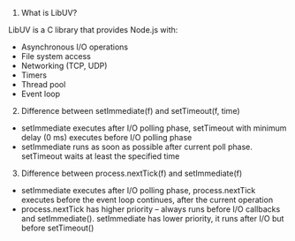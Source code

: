 1. What is LibUV?

LibUV is a C library that provides Node.js with:

- Asynchronous I/O operations
- File system access
- Networking (TCP, UDP)
- Timers
- Thread pool
- Event loop

2. Difference between setImmediate(f) and setTimeout(f, time)

- setImmediate executes after I/O polling phase, setTimeout with minimum delay (0 ms) executes before I/O polling phase
- setImmediate runs as soon as possible after current poll phase. setTimeout waits at least the specified time

3. Difference between process.nextTick(f) and setImmediate(f)

- setImmediate executes after I/O polling phase, process.nextTick executes before the event loop continues, after the current operation
- process.nextTick has higher priority – always runs before I/O callbacks and setImmediate(). setImmediate has lower priority, it runs after I/O but before setTimeout()

